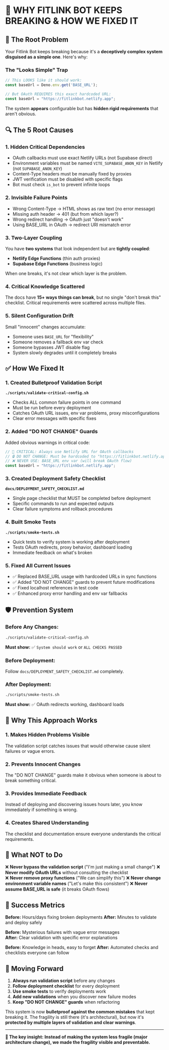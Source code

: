 # 🚨 WHY FITLINK BOT KEEPS BREAKING & HOW WE FIXED IT

## 🎯 **The Root Problem**

Your Fitlink Bot keeps breaking because it's a **deceptively complex system disguised as a simple one**. Here's why:

### **The "Looks Simple" Trap**
```javascript
// This LOOKS like it should work:
const baseUrl = Deno.env.get('BASE_URL');

// But OAuth REQUIRES this exact hardcoded URL:
const baseUrl = "https://fitlinkbot.netlify.app";
```

The system **appears** configurable but has **hidden rigid requirements** that aren't obvious.

## 🔍 **The 5 Root Causes**

### 1. **Hidden Critical Dependencies**
- OAuth callbacks must use exact Netlify URLs (not Supabase direct)
- Environment variables must be named `VITE_SUPABASE_ANON_KEY` in Netlify (not `SUPABASE_ANON_KEY`)
- Content-Type headers must be manually fixed by proxies
- JWT verification must be disabled with specific flags
- Bot must check `is_bot` to prevent infinite loops

### 2. **Invisible Failure Points**
- Wrong Content-Type → HTML shows as raw text (no error message)
- Missing auth header → 401 (but from which layer?)
- Wrong redirect handling → OAuth just "doesn't work"
- Using BASE_URL in OAuth → redirect URI mismatch error

### 3. **Two-Layer Coupling**
You have **two systems** that look independent but are **tightly coupled**:
- **Netlify Edge Functions** (thin auth proxies)  
- **Supabase Edge Functions** (business logic)

When one breaks, it's not clear which layer is the problem.

### 4. **Critical Knowledge Scattered**
The docs have **15+ ways things can break**, but no single "don't break this" checklist. Critical requirements were scattered across multiple files.

### 5. **Silent Configuration Drift**
Small "innocent" changes accumulate:
- Someone uses `BASE_URL` for "flexibility"
- Someone removes a fallback env var check
- Someone bypasses JWT disable flag
- System slowly degrades until it completely breaks

## ✅ **How We Fixed It**

### **1. Created Bulletproof Validation Script**
**`./scripts/validate-critical-config.sh`**
- Checks ALL common failure points in one command
- Must be run before every deployment
- Catches OAuth URL issues, env var problems, proxy misconfigurations
- Clear error messages with specific fixes

### **2. Added "DO NOT CHANGE" Guards**
Added obvious warnings in critical code:
```javascript
// 🚨 CRITICAL: Always use Netlify URL for OAuth callbacks
// 🔒 DO NOT CHANGE: Must be hardcoded to "https://fitlinkbot.netlify.app"
// ❌ NEVER USE: BASE_URL env var (will break OAuth flow)
const baseUrl = "https://fitlinkbot.netlify.app";
```

### **3. Created Deployment Safety Checklist**
**`docs/DEPLOYMENT_SAFETY_CHECKLIST.md`**
- Single page checklist that MUST be completed before deployment
- Specific commands to run and expected outputs
- Clear failure symptoms and rollback procedures

### **4. Built Smoke Tests**
**`./scripts/smoke-tests.sh`**
- Quick tests to verify system is working after deployment
- Tests OAuth redirects, proxy behavior, dashboard loading
- Immediate feedback on what's broken

### **5. Fixed All Current Issues**
- ✅ Replaced BASE_URL usage with hardcoded URLs in sync functions
- ✅ Added "DO NOT CHANGE" guards to prevent future modifications
- ✅ Fixed localhost references in test code
- ✅ Enhanced proxy error handling and env var fallbacks

## 🛡️ **Prevention System**

### **Before Any Changes:**
```bash
./scripts/validate-critical-config.sh
```
**Must show:** ✅ `System should work` or `ALL CHECKS PASSED`

### **Before Deployment:**
Follow `docs/DEPLOYMENT_SAFETY_CHECKLIST.md` completely.

### **After Deployment:**
```bash
./scripts/smoke-tests.sh
```
**Must show:** ✅ OAuth redirects working, dashboard loads

## 🎯 **Why This Approach Works**

### **1. Makes Hidden Problems Visible**
The validation script catches issues that would otherwise cause silent failures or vague errors.

### **2. Prevents Innocent Changes**
The "DO NOT CHANGE" guards make it obvious when someone is about to break something critical.

### **3. Provides Immediate Feedback**
Instead of deploying and discovering issues hours later, you know immediately if something is wrong.

### **4. Creates Shared Understanding**
The checklist and documentation ensure everyone understands the critical requirements.

## 🚫 **What NOT to Do**

❌ **Never bypass the validation script** ("I'm just making a small change")
❌ **Never modify OAuth URLs** without consulting the checklist  
❌ **Never remove proxy functions** ("We can simplify this")
❌ **Never change environment variable names** ("Let's make this consistent")
❌ **Never assume BASE_URL is safe** (it breaks OAuth flows)

## 🎉 **Success Metrics**

**Before:** Hours/days fixing broken deployments
**After:** Minutes to validate and deploy safely

**Before:** Mysterious failures with vague error messages  
**After:** Clear validation with specific error explanations

**Before:** Knowledge in heads, easy to forget
**After:** Automated checks and checklists everyone can follow

## 🔮 **Moving Forward**

1. **Always run validation script** before any changes
2. **Follow deployment checklist** for every deployment  
3. **Use smoke tests** to verify deployments work
4. **Add new validations** when you discover new failure modes
5. **Keep "DO NOT CHANGE" guards** when refactoring

This system is now **bulletproof against the common mistakes** that kept breaking it. The fragility is still there (it's architectural), but now it's **protected by multiple layers of validation and clear warnings**.

---

**🎯 The key insight: Instead of making the system less fragile (major architecture change), we made the fragility visible and preventable.**
